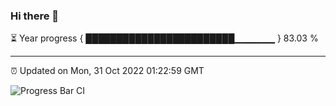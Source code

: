 ### Hi there 👋

⏳ Year progress { ████████████████████████▁▁▁▁▁▁ } 83.03 %

---

⏰ Updated on Mon, 31 Oct 2022 01:22:59 GMT

![Progress Bar CI](https://github.com/liununu/liununu/workflows/Progress%20Bar%20CI/badge.svg)
